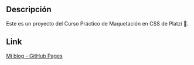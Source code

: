 ## Descripción

Este es un proyecto del Curso Práctico de Maquetación en CSS de Platzi 💚.

## Link

[Mi blog - GitHub Pages](https://aguscorvo.github.io/mi-blog/)
